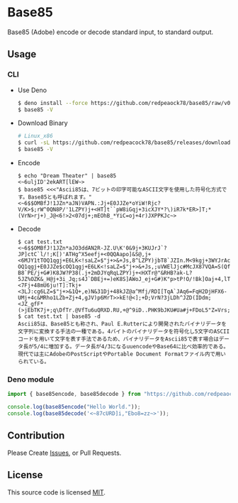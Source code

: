 # Base85
Base85 (Adobe) encode or decode standard input, to standard output.

## Usage
### CLI
- Use Deno
  ```bash
  $ deno install --force https://github.com/redpeaock78/base85/raw/v0.0.1/cli.ts
  $ base85 -V
  ```
- Download Binary
  ```bash
  # Linux_x86
  $ curl -sL https://github.com/redpeacock78/base85/releases/download/v0.0.1/base85-linux-x86 -o /usr/local/bin/base85
  $ base85 -V
  ```
- Encode
  ```console
  $ echo "Dream Theater" | base85
  <~6uljID'2ekART[lEW~>
  $ base85 <<<"Ascii85は、7ビットの印字可能なASCII文字を使用した符号化方式です。Base85とも呼ばれます。"
  <~6$$OMBfJ!1JZn*aJN)VAPN.:Jj+E0JJZe*oYiW!Rjc?V/K>$;rW^0QN8P/'1LZPY)j+<HT]t``pW8iGqj+3icXJY*?\)iR7k*ER>]T;*(VrN>rj+)_J@<6!>2<07dj+;mEOhB_*YiC=oj+4r)JXPPKJc~>
  ```
- Decode
  ```console
  $ cat test.txt
  <~6$$OMBfJ!1JZn*aJO3ddAN2R-JZ.U\K'0&9j+3KUJrJ`?JP]ctC`l/!;K[)'ATHg^X5eefj+<0QQAapo]&S@,j+<6MJY1tTOQ1qgj+E6LK<!saLZ=$"j+>&+Js,8^LZPY)jbT8`JZIn.M<9kgj+3WYJrAcJMrq@2j+4Ao\:Eb@Y2b)2j+2gBJrAZ>Ji)M?OQ1qgj+E0JJZe$cOQ1qgj+E6LK<!saLZ=$"j+>&+Js,;uVWElJjc#McJX87VQA=S(QfEY"5uU-B8`PE/j+G#)K8JW?P38(.j+2mDJYqRqLZPY)j+<HXTr@"&RHB?ak-L?5JZ%OZK&_H@j+3i_Jq;s4J`DBEj+=)eK8S]AWoJ_ej+G#)K"p>tP!O/!Bk]Oaj+4,lTr@"&RH:*KjcG;YJZn*dLZ=$"j+>&1Q+,e)N&<7Fj+48mU6ju!T]:Tkj+<3LJ:cg6LZ=$"j+>&1Q+,e)N&31Dj+48kJZ@a^Mfj/RDI[TqA`JAq6=FqH2DjHFX6-UMj+4c&MRho1LZb+Zj+4,gJV)p6MrT>>kE!@<];+D;VrN?3jLDh^JZD(IDdm;<JZ_gfF*(>jEbTK7j+;q\DfTr.@VfTu6uQRXD.RU,+@^9iD..PHK9bJKU#Ua#j+FDoL5"Z=Vrs;Cj+2mDJr/N>N8oJdj+2mDJrAZ>Jc~>
  $ cat test.txt | base85 -d
  Ascii85は、Base85とも称され、Paul E.Rutterにより開発されたバイナリデータを文字列に変換する手法の一種である。4バイトのバイナリデータを符号化し5文字のASCIIコードを用いて文字を表す手法であるため、バイナリデータをAscii85で表す場合はデータ長が5/4に増加する。データ長が4/3になるuuencodeやBase64に比べ効率的である。現代では主にAdobeのPostScriptやPortable Document Formatファイル内で用いられている。
  ```
### Deno module
```typescript
import { base85encode, base85decode } from "https://github.com/redpeaock78/base85/raw/v0.0.1/mod.ts";

console.log(base85encode("Hello World."));
console.log(base85decode('<~87cURD]i,"Ebo8=zz~>'));
```

## Contribution
Please Create [Issues](https://github.com/redpeacock78/base85/issues/new), or Pull Requests.

## License
This source code is licensed [MIT](https://github.com/redpeacock78/base85/blob/master/LICENCE).